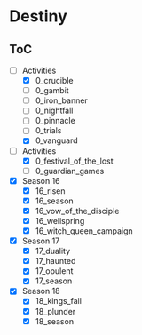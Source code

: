 # Destiny

## ToC

- [ ] Activities
    - [x] 0_crucible
    - [ ] 0_gambit
    - [ ] 0_iron_banner
    - [ ] 0_nightfall
    - [ ] 0_pinnacle
    - [ ] 0_trials
    - [x] 0_vanguard
- [ ] Activities
    - [x] 0_festival_of_the_lost
    - [ ] 0_guardian_games
- [x] Season 16
    - [x] 16_risen
    - [x] 16_season
    - [x] 16_vow_of_the_disciple
    - [x] 16_wellspring
    - [x] 16_witch_queen_campaign
- [x] Season 17
    - [x] 17_duality
    - [x] 17_haunted
    - [x] 17_opulent
    - [x] 17_season
- [x] Season 18
    - [x] 18_kings_fall
    - [x] 18_plunder
    - [x] 18_season